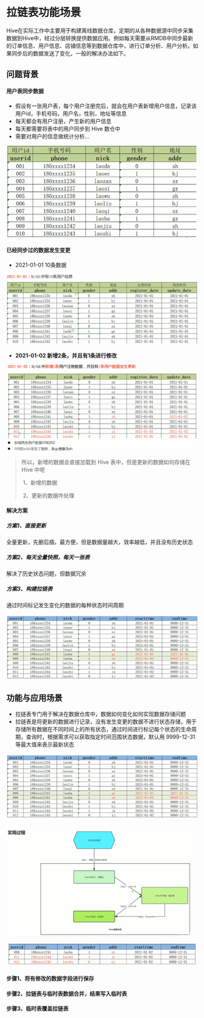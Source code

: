 # 拉链表功能场景

​	Hive在实际工作中主要用于构建离线数据仓库，定期的从各种数据源中同步采集数据到Hive中，经过分层转换提供数据应用。例如每天需要从RMDB中同步最新的订单信息、用户信息、店铺信息等到数据仓库中，进行订单分析、用户分析。如果同步后的数据发送了变化，一般的解决办法如下。

## 问题背景

#### 用户表同步数据

+ 假设有一张用户表，每个用户注册完后，就会在用户表新增用户信息，记录该用户id，手机号码，用户名，性别，地址等信息
+ 每天都会有用户注册，产生新的用户信息
+ 每天都需要将表中的用户同步到 Hive 数仓中
+ 需要对用户的信息做统计分析...

![image-20231001014955558](images/7、拉链表功能及使用场景/image-20231001014955558.png)

#### 已经同步过的数据发生变更

+ 2021-01-01 10条数据

![image-20231001015140837](images/7、拉链表功能及使用场景/image-20231001015140837.png)

+ **2021-01-02 新增2条，并且有1条进行修改**

![image-20231001015220122](images/7、拉链表功能及使用场景/image-20231001015220122.png)

> 所以，新增的数据会直接加载到 Hive 表中，但是更新的数据如何存储在 Hive 中呢
>
> ​	1、新增的数据
>
> ​	2、更新的数据咋处理



#### 解决方案

##### 方案1、直接更新

全量更新，先删后插，最方便，但是数据量越大，效率越低，并且没有历史状态



##### 方案2、每天全量快照，每天一张表

解决了历史状态问题，但数据冗余



##### 方案3、构建拉链表

通过时间标记发生变化的数据的每种状态时间周期

![image-20231001015904945](images/7、拉链表功能及使用场景/image-20231001015904945.png)



## 功能与应用场景

+ 拉链表专门用于解决在数据仓库中，数据如何变化如何实现数据存储问题
+ 拉链表是将更新的数据进行记录，没有发生变更的数据不进行状态存储，用于存储所有数据在不同时间上的所有状态，通过时间进行标记每个状态的生命周期，查询时，根据需求可以获取指定时间范围状态数据，默认用 9999-12-31 等最大值来表示最新状态

![image-20231001015904945](images/7、拉链表功能及使用场景/image-20231001015904945.png)

![image-20231001020237520](images/7、拉链表功能及使用场景/image-20231001020237520.png)

![image-20231001020313925](images/7、拉链表功能及使用场景/image-20231001020313925.png)



#### 步骤1、将有修改的数据字段进行保存

#### 步骤2、拉链表与临时表数据合并，结果写入临时表

#### 步骤3、临时表覆盖拉链表

